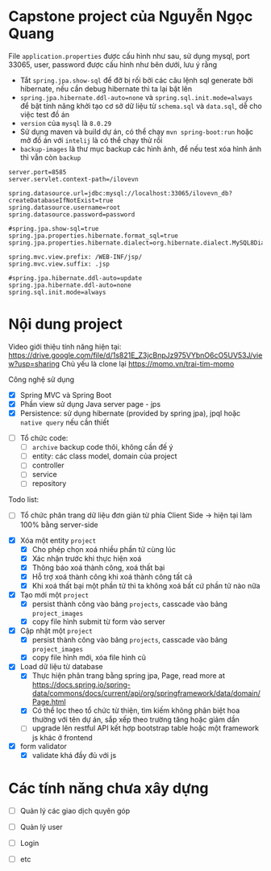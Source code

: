 # Capstone project của Nguyễn Ngọc Quang

File `application.properties` được cấu hình như sau, sử dụng mysql, port 33065, user, password được cấu hình như bên dưới, lưu ý rằng
- Tắt `spring.jpa.show-sql` để đỡ bị rối bởi các câu lệnh sql generate bởi hibernate, nếu cần debug hibernate thì ta lại bật lên
- `spring.jpa.hibernate.ddl-auto=none` và `spring.sql.init.mode=always` để bật tính năng khởi tạo cơ sở dữ liệu từ `schema.sql` và `data.sql`, dễ cho việc test đồ án
- `version` của `mysql` là `8.0.29`
- Sử dụng maven và build dự án, có thể chạy `mvn spring-boot:run` hoặc mở đồ án với `intelij` là có thể chạy thử rồi
- `backup-images` là thư mục backup các hình ảnh, để nếu test xóa hình ảnh thì vẫn còn `backup`

```script
server.port=8585
server.servlet.context-path=/ilovevn

spring.datasource.url=jdbc:mysql://localhost:33065/ilovevn_db?createDatabaseIfNotExist=true
spring.datasource.username=root
spring.datasource.password=password

#spring.jpa.show-sql=true
spring.jpa.properties.hibernate.format_sql=true
spring.jpa.properties.hibernate.dialect=org.hibernate.dialect.MySQL8Dialect

spring.mvc.view.prefix: /WEB-INF/jsp/
spring.mvc.view.suffix: .jsp

#spring.jpa.hibernate.ddl-auto=update
spring.jpa.hibernate.ddl-auto=none
spring.sql.init.mode=always
```

# Nội dung project

Video giới thiệu tính năng hiện tại: https://drive.google.com/file/d/1s821E_Z3jcBnpJz975VYbnO6cO5UV53J/view?usp=sharing
Chủ yếu là clone lại https://momo.vn/trai-tim-momo

Công nghệ sử dụng
* [x] Spring MVC và Spring Boot
* [x] Phần view sử dụng Java server page - jps
* [x] Persistence: sử dụng hibernate (provided by spring jpa), jpql hoặc `native query` nếu cần thiết
- [ ] Tổ chức code:
	- [ ] `archive` backup code thôi, không cần đế ý
	- [ ] entity: các class model, domain của project
	- [ ] controller
	- [ ] service
	- [ ] repository

Todo list:
- [ ]  Tổ chức phân trang dữ liệu đơn giản từ phía Client Side -> hiện tại làm 100% bằng server-side
* [x] Xóa một entity `project`
	- [x]  Cho phép chọn xoá nhiều phần tử cùng lúc
	- [x] Xác nhận trước khi thực hiện xoá
	- [x] Thông báo xoá thành công, xoá thất bại
	* [x] Hỗ trợ xoá thành công khi xoá thành công tất cả
	* [x] Khi xoá thất bại một phần tử thì ta không xoá bất cứ phần tử nào nữa
* [x] Tạo mới một `project`
	* [x] persist thành công vào bảng `projects`, casscade vào bảng `project_images` 
	* [x] copy file hình submit từ form vào server
* [x] Cập nhật một `project`
	* [x] persist thành công vào bảng `projects`, casscade vào bảng `project_images` 
	* [x] copy file hình mới, xóa file hình cũ
	
* [x] Load dữ liệu từ database
	* [x] Thực hiện phân trang bằng spring jpa, Page<Project>, read more at https://docs.spring.io/spring-data/commons/docs/current/api/org/springframework/data/domain/Page.html
	* [x] Có thể lọc theo tổ chức từ thiện, tìm kiếm không phân biệt hoa thường với tên dự án, sắp xếp theo trường tăng hoặc giảm dần
	- [ ] upgrade lên restful API kết hợp bootstrap table hoặc một framework js khác ở frontend
	
* [x] form validator
	* [x] validate khá đầy đủ với js  
	
# Các tính năng chưa xây dựng
- [ ] Quản lý các giao dịch quyên góp
- [ ] Quản lý user
- [ ] Login
- [ ] etc
	
